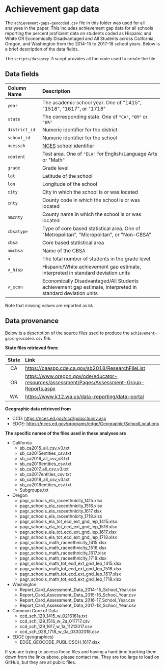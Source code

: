 # Achievement gap data

The `achievement-gaps-geocoded.csv` file in this folder was used for all analyses in the paper. This includes achievement gap data for all schools reporting the percent proficient data on students coded as Hispanic and White OR Economically Disadvantaged and All Students across California, Oregon, and Washington from the 2014-15 to 2017-18 school years. Below is a brief description of the data fields. 

The `scripts/dataprep.R` script provides all the code used to create the file. 

## Data fields

| Column Name | Description|
|:------------|:-----------|
|`year`| The academic school year. One of "1415", "1516", "1617", or "1718" |
|`state`| The corresponding state. One of `"CA"`, `"OR"` or `"WA"`|
|`district_id`| Numeric identifier for the district|
|`school_id`| Numeric identifier for the school|
|`ncessch`| [NCES](https://nces.ed.gov) school identifier |
|`content`| Test area. One of `"ELA"` for English/Language Arts or "Math" |
|`grade`| Grade level|
|`lat`| Latitude of the school|
|`lon`| Longitude of the school|
|`city`| City in which the school is or was located |
|`cnty`| County code in which the school is or was located |
|`nmcnty`| County name in which the school is or was located |
|`cbsatype`| Type of core based statistical area. One of "Metropolitan", "Micropolitan", or "Non-CBSA" |
|`cbsa` | Core based statistical area |
|`nmcbsa`| Name of the CBSA|
|`n`| The total number of students in the grade level
|`v_hisp`| Hispanic/White achievement gap estimate, interpreted in standard deviation units |
|`v_econ`| Economically Disadvantaged/All Students achievement gap estimate, interpreted in standard deviation units |

Note that missing values are reported as `NA`

## Data provenance
Below is a description of the source files used to produce the `achievement-gaps-geocoded.csv` file. 

**State files retrieved from:**

| State| Link |
|:----:|:-----|
|  CA  | https://caaspp.cde.ca.gov/sb2018/ResearchFileList |
|  OR  | https://www.oregon.gov/ode/educator-resources/assessment/Pages/Assessment-Group-Reports.aspx |
|  WA  | https://www.k12.wa.us/data-reporting/data-portal |

**Geographic data retrieved from**

* CCD: https://nces.ed.gov/ccd/pubschuniv.asp
* EDGE: https://nces.ed.gov/programs/edge/Geographic/SchoolLocations

**The specific names of the files used in these analyses are**
* California
	+ sb_ca2015_all_csv_v3.txt
	+ sb_ca2015entities_csv.txt
	+ sb_ca2016_all_csv_v3.txt
	+ sb_ca2016entities_csv.txt
	+ sb_ca2017_all_csv_v3.txt
	+ sb_ca2017entities_csv.txt
	+ sb_ca2018_all_csv_v3.txt
	+ sb_ca2018entities_csv.txt
	+ Subgroups.txt
* Oregon
	+ pagr_schools_ela_raceethnicity_1415.xlsx
	+ pagr_schools_ela_raceethnicity_1516.xlsx
	+ pagr_schools_ela_raceethnicity_1617.xlsx
	+ pagr_schools_ela_raceethnicity_1718.xlsx
	+ pagr_schools_ela_tot_ecd_ext_gnd_lep_1415.xlsx
	+ pagr_schools_ela_tot_ecd_ext_gnd_lep_1516.xlsx
	+ pagr_schools_ela_tot_ecd_ext_gnd_lep_1617.xlsx
	+ pagr_schools_ela_tot_ecd_ext_gnd_lep_1718.xlsx
	+ pagr_schools_math_raceethnicity_1415.xlsx
	+ pagr_schools_math_raceethnicity_1516.xlsx
	+ pagr_schools_math_raceethnicity_1617.xlsx
	+ pagr_schools_math_raceethnicity_1718.xlsx
	+ pagr_schools_math_tot_ecd_ext_gnd_lep_1415.xlsx
	+ pagr_schools_math_tot_ecd_ext_gnd_lep_1516.xlsx
	+ pagr_schools_math_tot_ecd_ext_gnd_lep_1617.xlsx
	+ pagr_schools_math_tot_ecd_ext_gnd_lep_1718.xlsx
* Washington
	+ Report_Card_Assessment_Data_2014-15_School_Year.csv
	+ Report_Card_Assessment_Data_2015-16_School_Year.csv
	+ Report_Card_Assessment_Data_2016-17_School_Year.csv
	+ Report_Card_Assessment_Data_2017-18_School_Year.csv
* Common Core of Data 
	+ ccd_sch_129_1415_w_0216161a.txt
	+ ccd_sch_129_1516_w_2a_011717.csv
	+ ccd_sch_129_1617_w_1a_11212017.csv
	+ ccd_sch_029_1718_w_0a_03302018.csv
* EDGE (geographies)
	+ EDGE_GEOCODE_PUBLICSCH_1617.xlsx

If you are trying to access these files and having a hard time tracking them down from the links above, please contact me. They are too large to load on GitHub, but they are all public files.

